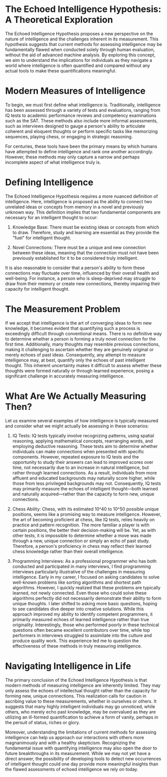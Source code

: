 # The Echoed Intelligence Hypothesis: A Theoretical Exploration

The Echoed Intelligence Hypothesis proposes a new perspective on the nature of intelligence and the challenges inherent in its measurement. This hypothesis suggests that current methods for assessing intelligence may be fundamentally flawed when conducted solely through human evaluation, without the aid of advanced machine analysis. By exploring this concept, we aim to understand the implications for individuals as they navigate a world where intelligence is often quantified and compared without any actual tools to make these quantifications meaningful.


# Modern Measures of Intelligence

To begin, we must first define what intelligence is. Traditionally, intelligence has been assessed through a variety of tests and evaluations, ranging from IQ tests to academic performance reviews and competency examinations such as the SAT. These methods also include more informal assessments, such as interviews designed to gauge a person's ability to articulate coherent and eloquent thoughts or perform specific tasks like memorizing sequences, playing chess, or engaging in strategic reasoning.

For centuries, these tools have been the primary means by which humans have attempted to define intelligence and rank one another accordingly. However, these methods may only capture a narrow and perhaps incomplete aspect of what intelligence truly is.


# Defining Intelligence

The Echoed Intelligence Hypothesis requires a more nuanced definition of intelligence. Here, intelligence is proposed as the ability to connect two unrelated ideas or concepts from memory in a novel and previously unknown way. This definition implies that two fundamental components are necessary for an intelligent thought to occur:

1) Knowledge Base: There must be existing ideas or concepts from which to draw. Therefore, study and learning are essential as they provide the "fuel" for intelligent thought.

2) Novel Connections: There must be a unique and new connection between these ideas, meaning that the connection must not have been previously established for it to be considered truly intelligent.

It is also reasonable to consider that a person's ability to form these connections may fluctuate over time, influenced by their overall health and well-being. For instance, a person who is sleep-deprived may struggle to draw from their memory or create new connections, thereby impairing their capacity for intelligent thought.


# The Measurement Problem

If we accept that intelligence is the art of converging ideas to form new knowledge, it becomes evident that quantifying such a process is exceedingly difficult through conventional means. There is no definitive way to determine whether a person is forming a truly novel connection for the first time. Additionally, many thoughts may resemble previous connections, making it challenging to ascertain whether they are genuinely original or merely echoes of past ideas. Consequently, any attempt to measure intelligence may, at best, quantify only the echoes of past intelligent thought. This inherent uncertainty makes it difficult to assess whether these thoughts were formed naturally or through learned experience, posing a significant challenge in accurately measuring intelligence.


# What Are We Actually Measuring Then?

Let us examine several examples of how intelligence is typically measured and consider what we might actually be assessing in these scenarios:

1) IQ Tests: IQ tests typically involve recognizing patterns, using spatial reasoning, applying mathematical concepts, rearranging words, and employing deductive reasoning. These tests aim to determine whether individuals can make connections when presented with specific components. However, repeated exposure to IQ tests and the opportunity to study their answers can lead to improved scores over time, not necessarily due to an increase in natural intelligence, but rather through learned connections. As a result, individuals from more affluent and educated backgrounds may naturally score higher, while those from less privileged backgrounds may not. Consequently, IQ tests may primarily measure the echoes of intelligent thought—both learned and naturally acquired—rather than the capacity to form new, unique connections.

2) Chess Ability: Chess, with its estimated 10^40 to 10^50 possible unique positions, seems like a promising way to measure intelligence. However, the art of becoming proficient at chess, like IQ tests, relies heavily on practice and pattern recognition. The more familiar a player is with certain positions, the better their decision-making will be. Yet, as with other tests, it is impossible to determine whether a move was made through a new, unique connection or simply an echo of past study. Therefore, a person's proficiency in chess may reflect their learned chess knowledge rather than their overall intelligence.

3) Programming Interviews: As a professional programmer who has both conducted and participated in many interviews, I find programming interviews particularly illustrative of the challenges in measuring intelligence. Early in my career, I focused on asking candidates to solve well-known problems like sorting algorithms and shortest path algorithms. However, I quickly realized that these problems are typically learned, not newly connected. Even those who could solve these algorithms perfectly did not necessarily demonstrate their ability to form unique thoughts. I later shifted to asking more basic questions, hoping to see candidates dive deeper into creative solutions. While this approach improved my ability to identify competent programmers, it primarily measured echoes of learned intelligence rather than true originality. Interestingly, those who performed poorly in these technical questions often became excellent contributors over time, while top performers in interviews struggled to assimilate into the culture and produce quality work. This experience led me to question the effectiveness of these methods in truly measuring intelligence.


# Navigating Intelligence in Life

The primary conclusion of the Echoed Intelligence Hypothesis is that modern methods of measuring intelligence are inherently limited. They may only assess the echoes of intellectual thought rather than the capacity for forming new, unique connections. This realization calls for caution in ascribing value to these measurements, whether in ourselves or others. It suggests that many highly intelligent individuals may go unnoticed, while others, who merely echo past knowledge, may be overvalued as they are utilizing an ill-formed quantification to achieve a form of vanity, perhaps in the persuit of status, riches or glory.

Moreover, understanding the limitations of current methods for assessing intelligence can help us approach our interactions with others more magnanimously and with a healthy skepticism. Recognizing the fundamental issue with quantifying intelligence may also open the door to future breakthroughs in its measurement. While we may not yet have a direct answer, the possibility of developing tools to detect new occurrences of intelligent thought could one day provide more meaningful insights than the flawed assessments of echoed intelligence we rely on today.
